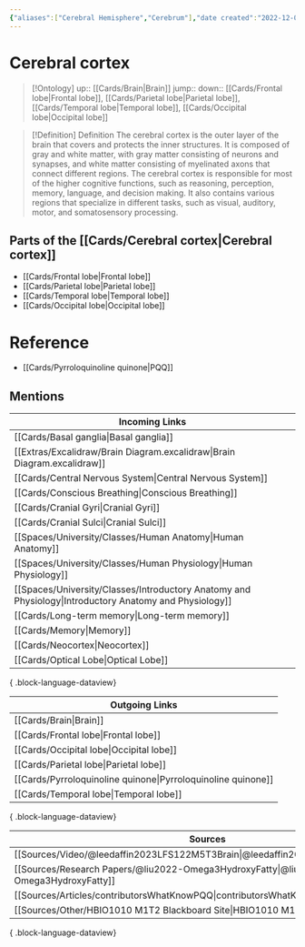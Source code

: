 ```yaml
---
{"aliases":["Cerebral Hemisphere","Cerebrum"],"date created":"2022-12-03 Sat","edited":"2023-04-06 Thu","tags":["Uni/LFS122","Uni/HBIO1009","on/Science/Biology/Anatomy"],"dg-publish":true,"permalink":"/cards/cerebral-cortex/","dgPassFrontmatter":true}
---
```


# Cerebral cortex

> [!Ontology]
> up:: [[Cards/Brain\|Brain]]
> jump::
> down:: [[Cards/Frontal lobe\|Frontal lobe]], [[Cards/Parietal lobe\|Parietal lobe]], [[Cards/Temporal lobe\|Temporal lobe]], [[Cards/Occipital lobe\|Occipital lobe]]

> [!Definition] Definition
> The cerebral cortex is the outer layer of the brain that covers and protects the inner structures. It is composed of gray and white matter, with gray matter consisting of neurons and synapses, and white matter consisting of myelinated axons that connect different regions. The cerebral cortex is responsible for most of the higher cognitive functions, such as reasoning, perception, memory, language, and decision making. It also contains various regions that specialize in different tasks, such as visual, auditory, motor, and somatosensory processing.

## Parts of the [[Cards/Cerebral cortex\|Cerebral cortex]]

- [[Cards/Frontal lobe\|Frontal lobe]]
- [[Cards/Parietal lobe\|Parietal lobe]]
- [[Cards/Temporal lobe\|Temporal lobe]]
- [[Cards/Occipital lobe\|Occipital lobe]]

# Reference

- [[Cards/Pyrroloquinoline quinone\|PQQ]]

## Mentions

| Incoming Links                                                                                            |
| --------------------------------------------------------------------------------------------------------- |
| [[Cards/Basal ganglia\|Basal ganglia]]                                                                 |
| [[Extras/Excalidraw/Brain Diagram.excalidraw\|Brain Diagram.excalidraw]]                               |
| [[Cards/Central Nervous System\|Central Nervous System]]                                               |
| [[Cards/Conscious Breathing\|Conscious Breathing]]                                                     |
| [[Cards/Cranial Gyri\|Cranial Gyri]]                                                                   |
| [[Cards/Cranial Sulci\|Cranial Sulci]]                                                                 |
| [[Spaces/University/Classes/Human Anatomy\|Human Anatomy]]                                             |
| [[Spaces/University/Classes/Human Physiology\|Human Physiology]]                                       |
| [[Spaces/University/Classes/Introductory Anatomy and Physiology\|Introductory Anatomy and Physiology]] |
| [[Cards/Long-term memory\|Long-term memory]]                                                           |
| [[Cards/Memory\|Memory]]                                                                               |
| [[Cards/Neocortex\|Neocortex]]                                                                         |
| [[Cards/Optical Lobe\|Optical Lobe]]                                                                   |

{ .block-language-dataview}

| Outgoing Links                                                  |
| --------------------------------------------------------------- |
| [[Cards/Brain\|Brain]]                                       |
| [[Cards/Frontal lobe\|Frontal lobe]]                         |
| [[Cards/Occipital lobe\|Occipital lobe]]                     |
| [[Cards/Parietal lobe\|Parietal lobe]]                       |
| [[Cards/Pyrroloquinoline quinone\|Pyrroloquinoline quinone]] |
| [[Cards/Temporal lobe\|Temporal lobe]]                       |

{ .block-language-dataview}

| Sources                                                                                 |
| --------------------------------------------------------------------------------------- |
| [[Sources/Video/@leedaffin2023LFS122M5T3Brain\|@leedaffin2023LFS122M5T3Brain]]       |
| [[Sources/Research Papers/@liu2022-Omega3HydroxyFatty\|@liu2022-Omega3HydroxyFatty]] |
| [[Sources/Articles/contributorsWhatKnowPQQ\|contributorsWhatKnowPQQ]]                |
| [[Sources/Other/HBIO1010 M1T2 Blackboard Site\|HBIO1010 M1T2 Blackboard Site]]       |

{ .block-language-dataview}